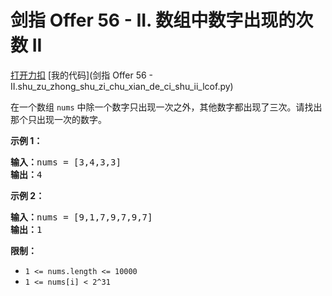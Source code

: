 # 剑指 Offer 56 - II. 数组中数字出现的次数 II

[打开力扣](https://leetcode.cn/problems/shu-zu-zhong-shu-zi-chu-xian-de-ci-shu-ii-lcof) [我的代码](剑指 Offer 56 - II.shu_zu_zhong_shu_zi_chu_xian_de_ci_shu_ii_lcof.py)

在一个数组 <code>nums</code> 中除一个数字只出现一次之外，其他数字都出现了三次。请找出那个只出现一次的数字。



<strong>示例 1：</strong>

<pre><strong>输入：</strong>nums = [3,4,3,3]
<strong>输出：</strong>4
</pre>

<strong>示例 2：</strong>

<pre><strong>输入：</strong>nums = [9,1,7,9,7,9,7]
<strong>输出：</strong>1</pre>



<strong>限制：</strong>

<ul>
	<li><code>1 <= nums.length <= 10000</code></li>
	<li><code>1 <= nums[i] < 2^31</code></li>
</ul>
